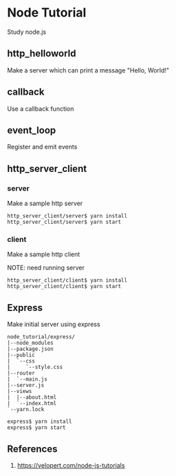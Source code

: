 # Node Tutorial
Study node.js

## http_helloworld
Make a server which can print a message "Hello, World!"

## callback
Use a callback function

## event_loop
Register and emit events

## http_server_client
### server
Make a sample http server

```
http_server_client/server$ yarn install
http_server_client/server$ yarn start
```

### client
Make a sample http client

NOTE: need running server

```
http_server_client/client$ yarn install
http_server_client/client$ yarn start
```

## Express
Make initial server using express

```
node_tutorial/express/
|--node_modules
|--package.json
|--public
|  `--css
|     `--style.css
|--router
|  `--main.js
|--server.js
|--views
|  |--about.html
|  `--index.html
`--yarn.lock
```

```
express$ yarn install
express$ yarn start
```

## References
1. https://velopert.com/node-js-tutorials
